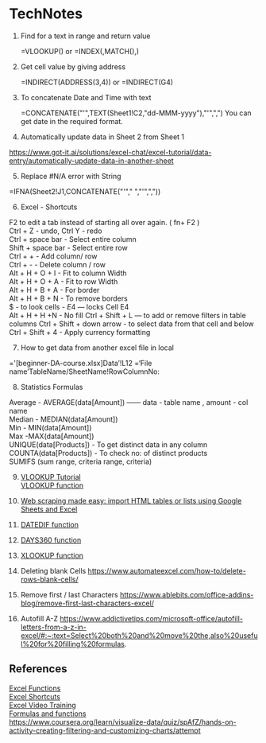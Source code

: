 # TechNotes

1) Find for a text in range and return value 

	=VLOOKUP() or 
	=INDEX(,MATCH(),)

2) Get cell value by giving address

	=INDIRECT(ADDRESS(3,4)) or
	=INDIRECT(G4)

3) To concatenate Date and Time with text 

	=CONCATENATE("'",TEXT(Sheet1!C2,"dd-MMM-yyyy"),"'",",")
	You can get date in the required format.

4) Automatically update data in Sheet 2 from Sheet 1

https://www.got-it.ai/solutions/excel-chat/excel-tutorial/data-entry/automatically-update-data-in-another-sheet

5) Replace #N/A error with String 

=IFNA(Sheet2!J1,CONCATENATE("'"," ","'",","))

6) Excel - Shortcuts 

F2 to edit a tab instead of starting all over again. ( fn+ F2 ) <br/>
Ctrl + Z - undo, Ctrl Y - redo <br/>
Ctrl + space bar -  Select entire column <br/>
Shift + space bar - Select entire row <br/>
Ctrl + + - Add column/ row <br/>
Ctrl + - - Delete column / row <br/>
Alt + H + O + I - Fit to column Width <br/>
Alt + H + O + A - Fit to row Width <br/>
Alt + H + B + A - For border <br/>
Alt + H + B + N - To remove borders <br/>
$ - to look cells - $E$4 — locks Cell E4 <br/>
Alt  + H + H +N - No fill
Ctrl + Shift + L — to add or remove filters in table columns 
Ctrl + Shift + down arrow - to select data from that cell and below 
Ctrl + Shift + 4 - Apply currency formatting 

7) How to get data from another excel file in local

='[beginner-DA-course.xlsx]Data’!L12
=‘File name’TableName/SheetName!RowColumnNo:

8) Statistics Formulas

Average - AVERAGE(data[Amount]) ——  data - table name , amount - col name <br/>
Median - MEDIAN(data[Amount]) <br/>
Min - MIN(data[Amount]) <br/>
Max -MAX(data[Amount]) <br/>
UNIQUE(data[Products]) - To get distinct data in any column <br/>
COUNTA(data[Products]) - To check no: of distinct products <br/>
SUMIFS (sum range, criteria range, criteria) <br/>

9) [VLOOKUP Tutorial](https://www.youtube.com/watch?v=aJXgqNhRWMM) <BR/>
   [VLOOKUP function](https://support.microsoft.com/en-us/office/vlookup-function-0bbc8083-26fe-4963-8ab8-93a18ad188a1)

10) [Web scraping made easy: import HTML tables or lists using Google Sheets and Excel](https://www.thedataschool.co.uk/anna-prosvetova/web-scraping-made-easy-import-html-tables-or-lists-using-google-sheets-and-excel)
11) [DATEDIF function](https://support.microsoft.com/en-us/office/datedif-function-25dba1a4-2812-480b-84dd-8b32a451b35c)
12) [DAYS360 function](https://support.microsoft.com/en-us/office/days360-function-b9a509fd-49ef-407e-94df-0cbda5718c2a)
13) [XLOOKUP function](https://support.microsoft.com/en-us/office/xlookup-function-b7fd680e-6d10-43e6-84f9-88eae8bf5929)
14) Deleting blank Cells https://www.automateexcel.com/how-to/delete-rows-blank-cells/
15) Remove first / last Characters https://www.ablebits.com/office-addins-blog/remove-first-last-characters-excel/
16) Autofill A-Z https://www.addictivetips.com/microsoft-office/autofill-letters-from-a-z-in-excel/#:~:text=Select%20both%20and%20move%20the,also%20useful%20for%20filling%20formulas.


## References 

[Excel Functions](https://excelfind.com/excel-functions/) <br/>
[Excel Shortcuts](https://excelfind.com/excel-shortcuts/) <br/>
[Excel Video Training](https://support.microsoft.com/en-us/office/excel-video-training-9bc05390-e94c-46af-a5b3-d7c22f6990bb) <br/>
[Formulas and functions](https://support.microsoft.com/en-us/office/formulas-and-functions-294d9486-b332-48ed-b489-abe7d0f9eda9?ui=en-US&rs=en-US&ad=US#id0eaabaaa=errors) <br/>
https://www.coursera.org/learn/visualize-data/quiz/spAfZ/hands-on-activity-creating-filtering-and-customizing-charts/attempt

